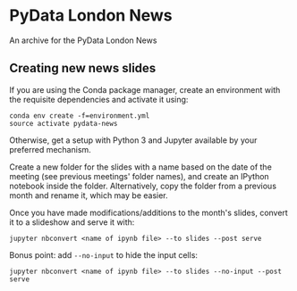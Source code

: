 # PyData London News

An archive for the PyData London News

## Creating new news slides

If you are using the Conda package manager, create an environment with the
requisite dependencies and activate it using:

```
conda env create -f=environment.yml
source activate pydata-news
```

Otherwise, get a setup with Python 3 and Jupyter available by your preferred
mechanism.

Create a new folder for the slides with a name based on the date of the meeting
(see previous meetings' folder names), and create an IPython notebook inside the
folder. Alternatively, copy the folder from a previous month and rename it,
which may be easier.

Once you have made modifications/additions to the month's slides, convert it to
a slideshow and serve it with:

```
jupyter nbconvert <name of ipynb file> --to slides --post serve
```

Bonus point: add `--no-input` to hide the input cells:

```
jupyter nbconvert <name of ipynb file> --to slides --no-input --post serve
```